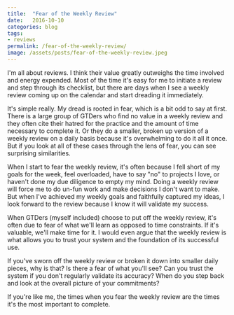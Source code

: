 ```yaml
---
title:  "Fear of the Weekly Review"
date:   2016-10-10
categories: blog
tags:
- reviews
permalink: /fear-of-the-weekly-review/
image: /assets/posts/fear-of-the-weekly-review.jpeg
---
```

I'm all about reviews. I think their value greatly outweighs the time involved and energy expended. Most of the time it's easy for me to initiate a review and step through its checklist, but there are days when I see a weekly review coming up on the calendar and start dreading it immediately.
<!--more-->

It's simple really. My dread is rooted in fear, which is a bit odd to say at first. There is a large group of GTDers who find no value in a weekly review and they often cite their hatred for the practice and the amount of time necessary to complete it. Or they do a smaller, broken up version of a weekly review on a daily basis because it's overwhelming to do it all it once. But if you look at all of these cases through the lens of fear, you can see surprising similarities.

When I start to fear the weekly review, it's often because I fell short of my goals for the week, feel overloaded, have to say "no" to projects I love, or haven't done my due diligence to empty my mind. Doing a weekly review will force me to do un-fun work and make decisions I don't want to make. But when I've achieved my weekly goals and faithfully captured my ideas, I look forward to the review because I know it will validate my success.

When GTDers (myself included) choose to put off the weekly review, it's often due to fear of what we'll learn as opposed to time constraints. If it's valuable, we'll make time for it. I would even argue that the weekly review is what allows you to trust your system and the foundation of its successful use.

If you've sworn off the weekly review or broken it down into smaller daily pieces, why is that? Is there a fear of what you'll see? Can you trust the system if you don't regularly validate its accuracy? When do you step back and look at the overall picture of your commitments?

If you're like me, the times when you fear the weekly review are the times it's the most important to complete.
